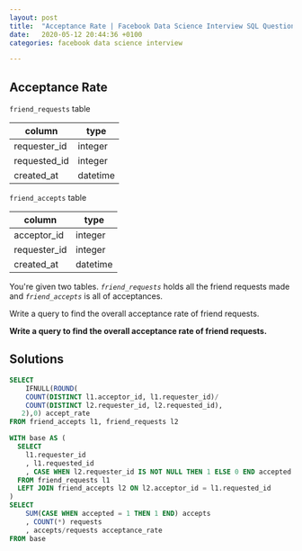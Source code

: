 ```yaml
---
layout: post
title:  "Acceptance Rate | Facebook Data Science Interview SQL Question"
date:   2020-05-12 20:44:36 +0100
categories: facebook data science interview

---
```


## Acceptance Rate

`friend_requests` table

| column       | type     |
| ------------ | -------- |
| requester_id | integer  |
| requested_id | integer  |
| created_at   | datetime |

`friend_accepts` table

| column       | type     |
| ------------ | -------- |
| acceptor_id  | integer  |
| requester_id | integer  |
| created_at   | datetime |

You're given two tables. *`friend_requests`* holds all the friend requests made and *`friend_accepts`* is all of acceptances.

Write a query to find the overall acceptance rate of friend requests.

**Write a query to find the overall acceptance rate of friend requests.**

## Solutions

```sql
SELECT 
	IFNULL(ROUND(
    COUNT(DISTINCT l1.acceptor_id, l1.requester_id)/
    COUNT(DISTINCT l2.requester_id, l2.requested_id),
   2),0) accept_rate
FROM friend_accepts l1, friend_requests l2
```



~~~sql
WITH base AS (
  SELECT
    l1.requester_id 
    , l1.requested_id
    , CASE WHEN l2.requester_id IS NOT NULL THEN 1 ELSE 0 END accepted
  FROM friend_requests l1
  LEFT JOIN friend_accepts l2 ON l2.acceptor_id = l1.requested_id
)
SELECT 
	SUM(CASE WHEN accepted = 1 THEN 1 END) accepts
	, COUNT(*) requests
	, accepts/requests acceptance_rate
FROM base

~~~

